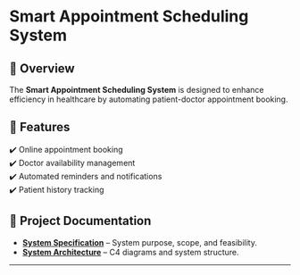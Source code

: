 # Smart Appointment Scheduling System

## 📌 Overview  
The **Smart Appointment Scheduling System** is designed to enhance efficiency in healthcare by automating patient-doctor appointment booking.

## 📌 Features  
✔️ Online appointment booking  
✔️ Doctor availability management  
✔️ Automated reminders and notifications  
✔️ Patient history tracking  

## 📌 Project Documentation  
- **[System Specification](SPECIFICATION.md)** – System purpose, scope, and feasibility.  
- **[System Architecture](ARCHITECTURE.md)** – C4 diagrams and system structure.  

---

